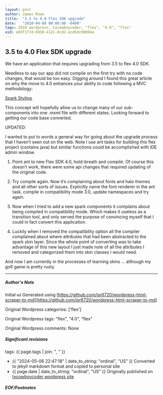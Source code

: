 ```yaml
---
layout: post
author: James Rowe
title:  "3.5 to 4.0 Flex SDK upgrade"
date:   "2010-04-08 00:00:00 -0400"
tags: 2010 wordpress, txcowboycoder, "flex", "4.0", "flex"
uid: e69f1f7d-6950-412c-8cd2-ecd5dc90894a
---
```



## 3.5 to 4.0 Flex SDK upgrade


We have an application that requires upgrading from 3.5 to flex 4.0 SDK.


Needless to say our app did not compile on the first try with no code changes, that would be too easy. Digging around I found this great article on why the move to 4.0 enhances your ability to code following a MVC methodology:  

[Spark Styling](http://www.artima.com/articles/flex_4_styling.html).


This concept will hopefully allow us to change many of our sub-components into one .mxml file with different states. Looking forward to getting our code base converted.


UPDATED:


I wanted to put to words a general way for going about the upgrade process that I haven’t seen out on the web. Note I use ant tasks for building this flex project (contains java) but similar functions could be accomplished with IDE admin window.


1) Point ant to new Flex SDK 4.0, hold-breath and compile. Of course this doesn’t work, there were some api changes that required updating of the original code.


2) Try compile again. Now it’s complaining about fonts and halo themes and all other sorts of issues. Explicitly name the font renderer in the ant task, compile in compatibility mode 3.0, update namespaces and try again.


3) Now when I tried to add a new spark components it complains about being compiled in compatibility mode. Which makes it useless as a transition tool, and only served the purpose of convincing myself that I could in fact convert this application.


4) Luckily when I removed the compatibility option all the compiler complained about where attributes that had been abstracted to the spark skin layer. Since the whole point of converting was to take advantage of this new layout I just made note of all the attributes I removed and categorized them into skin classes I would need.


And now I am currently in the processes of learning skins … although my golf game is pretty rusty.




---

##### Author's Note

Initial `md` Generated using [https://github.com/jsr6720/wordpress-html-scraper-to-md](https://github.com/jsr6720/wordpress-html-scraper-to-md)

Original Wordpress categories: ['flex']

Original Wordpress tags: "flex", "4.0", "flex"

Original Wordpress comments: None

##### Significant revisions

tags: {{ page.tags | join: ", " }} <!-- todo move this somewhere -->

- {{ "2024-05-06 22:47:18" | date_to_string: "ordinal", "US" }} Converted to jekyll markdown format and copied to personal site
- {{ page.date | date_to_string: "ordinal", "US" }} Originally published on [txcowboycoder wordpress site](https://txcowboycoder.wordpress.com/2010/04/08/3-5-to-4-0-flex-sdk-upgrade/)

##### EOF/Footnotes

